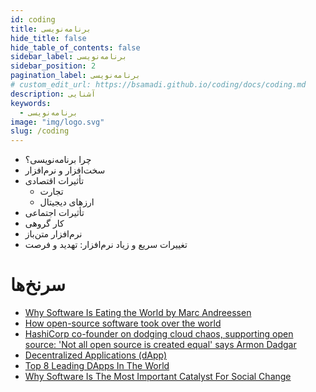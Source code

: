 ```yaml
---
id: coding
title: برنامه‌نویسی
hide_title: false
hide_table_of_contents: false
sidebar_label: برنامه‌نویسی
sidebar_position: 2
pagination_label: برنامه‌نویسی
# custom_edit_url: https://bsamadi.github.io/coding/docs/coding.md
description: آشنایی
keywords:
  - برنامه‌نویسی
image: "img/logo.svg"
slug: /coding
---
```


- چرا برنامه‌نویسی؟
- سخت‌افزار و نرم‌افزار
- تأثیرات اقتصادی
  - تجارت
  - ارزهای دیجیتال
- تأثیرات اجتماعی
- کار گروهی
- نرم‌افزار متن‌باز
- تغییرات سریع و زیاد نرم‌افزار: تهدید و فرصت

# سرنخ‌ها

<div dir="auto">

- [Why Software Is Eating the World by Marc Andreessen](https://a16z.com/2011/08/20/why-software-is-eating-the-world/)
- [How open-source software took over the world](https://techcrunch.com/2019/01/12/how-open-source-software-took-over-the-world/)
- [HashiCorp co-founder on dodging cloud chaos, supporting open source: 'Not all open source is created equal' says Armon Dadgar](https://www.theregister.com/2022/03/28/hashicorp_interview/)
- [Decentralized Applications (dApp)](https://ethereum.org/en/dapps/)
- [Top 8 Leading DApps In The World](https://www.emergenresearch.com/blog/top-8-leading-dapps-in-the-world)
- [Why Software Is The Most Important Catalyst For Social Change](https://www.forbes.com/sites/forbestechcouncil/2021/09/28/why-software-is-the-most-important-catalyst-for-social-change/)

</div>
